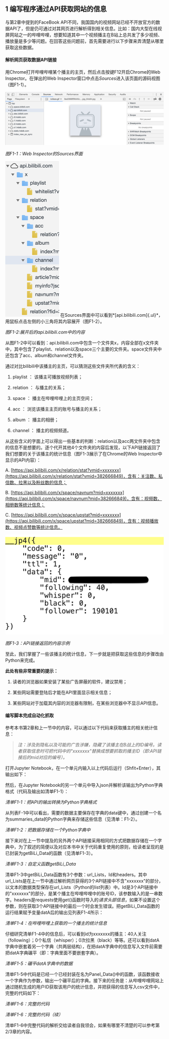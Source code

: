 1 编写程序通过API获取网站的信息
-------------------------------

与第2章中提到的FaceBook
API不同，我国国内的视频网站已经不开放官方的数据API了，但是仍可通过对其网页进行解析得到相关信息。比如：国内大型在线视屏网站之一的哔哩哔哩，想要知道其中一个视频播主在B站上总共发了多少视频、播放量是多少等问题。在回答这些问题前，首先需要进行以下步骤来弄清楚从哪里获取这些数据。

#### 解析网页获取数据API链接

用Chrome打开哔哩哔哩某个播主的主页，然后点击按键F12开启Chrome的Web
Inspector。在弹出的Web
Inspector窗口中点击*Sources*进入该页面的源码视图（图F1-1）。

![](img/media/image97.png) 

*图F1-1：Web Inspector的Sources界面*

![](img/media/image100.png) 在Sources界面中可以看到*[api.bilibili.com]{.ul}*，用鼠标点击左侧的小三角将其内容展开（图F1-2）。

*图F1-2:展开后的api.bilibili.com中的内容*

从图F1-2中可以看到：api.bilibili.com中包含一个文件夹x，内容全部在x文件夹中，其中包含了playlist、relation以及space三个主要的文件夹。space文件夹中还包含了acc、album和channel文件夹。

通过对比bilibili中该播主的主页，可以猜测这些文件夹所代表的含义：

1.  playlist ： 该播主可播放视频列表；

2.  relation ： 与播主的关系；

3.  space ： 播主在哔哩哔哩上的主页空间；

4.  acc ： 浏览该播主主页的账号与播主的关系；

5.  album ： 播主的相册；

6.  channel ： 播主的视频频道。

从这些含义的字面上可以得出一些基本的判断：relation以及acc两文件夹中包含的信息不是想要的。逐个代开其他4个文件夹的内容后发现，以下API链接返回了我们想要的关于该播主的统计信息（图F1-3展示了在Chrome的Web
Inspector中显示的API内容）：

A.  [https://api.bilibili.com/x/relation/stat?vmid=xxxxxxx](https://api.bilibili.com/x/relation/stat?vmid=382666849)，含有：关注数、私信数、拉黑以及粉丝数的信息；

B.  [https://api.bilibili.com/x/space/navnum?mid=xxxxxxx](https://api.bilibili.com/x/space/navnum?mid=382666849)，含有：视频数、相册数等统计信息；

C.  [https://api.bilibili.com/x/space/upstat?mid=xxxxxxx](https://api.bilibili.com/x/space/upstat?mid=382666849)，含有：视频播放数、视频点赞数等统计信息。

![](img/media/image101.png) 

*图F1-3：API链接返回的内容示例*

至此，我们掌握了一些该播主的统计信息，下一步就是把获取这些信息的步骤改由Python来完成。

**此处有些非常重要的提示：**

1.  读者的浏览器如果安装了某些广告屏蔽的软件，建议禁用；

2.  某些网站需要登陆后才能在API里面显示相关信息；

3.  某些网站对于加载其内容的浏览器有限制，在某些浏览器中不显示API信息。

#### 编写脚本完成自动化抓取

参考本书第2章和上一节中的内容，可以通过以下代码来获取播主的相关统计信息：

> *注：涉及到隐私以及可能的广告涉嫌，隐藏了该播主在B战上的ID编号。读者获取信息时可把代码中的"xxxxxxx"替换成想要抓取的播主ID（即:API链接后的mid对应的编号）。*

打开Jupyter
Notebook，在一个单元内输入以上代码后运行（Shfit+Enter），其输出如下：

然后，在Jupyter
Notebook的另一个单元中导入json并解析该输出为Python字典格式（代码及输出如清单F1-1）：

*清单F1-1：把API的输出转换为Python字典格式*

从列表F-1中可以看出，需要的数据主要保存在字典的data键中，通过创建一个名为summaries_data的Python字典来存储这些信息（见清单：F1-2）。

*清单F1-2：把数据存储在一个Python字典中*

接下来对在上一节中提及的另外两个API链接采用相同的方式把数据存储在一个字典中，为了叙述的简便以及对应本书中关于代码重复使用的原则，给读者呈现的是已封装为getBiLi_Data的函数（见清单F1-3）。

*清单F1-3：自定义函数getBiLi_Data*

清单F1-3中getBiLi_Data函数有3个参数：url_Lists，Id和headers。其中url_Lists是在上一节中通过解析网页获得的3个API链接中不含"xxxxxxx"的部分，以文本的数据类型保存在url_Lists（Python的list列表）中。Id是3个API链接中的"xxxxxxx"的部分，是某个播主在哔哩哔哩中的账号ID，该参数输入的是一串数字。headers是requests使用get()函数时导入的*请求头部信息*，如果不设置这个参数，则在获取3个API链接中的最后一个时会发生错误。把getBiLi_Data函数的运行结果赋予变量datA后的输出见列表F1-4所示：

*清单F1-4：在哔哩哔哩上获取的一个播主的统计信息*

仔细研究清单F1-4中的信息后，可以看到id为xxxxxxx的播主：40人关注（following）；0个私信（whisper）；0次拉黑（black）等等。还可以看到datA字典中嵌套着另一个字典（共两层结构），在把datA字典中的信息写入文件前需要把datA字典碾平（即：字典里面不要嵌套字典）。

*清单F1-5：碾平datA字典中的数据*

清单F1-5中代码是已经一个已经封装在名为Panel_Data()中的函数，该函数接收一个字典作为参数，输出一个碾平后的字典。接下来的任务是：从哔哩哔哩网站上通过随机生成的用户ID获取该用户的统计信息，并把获得的信息写入csv文件中，完整的代码如下：

*清单F1-6：完整的代码*

*清单F1-6：完整的代码（续）*

清单F1-6中完整代码的解析交给读者自我领会，如果有哪里不清楚的可以参考第2/3章的内容。
